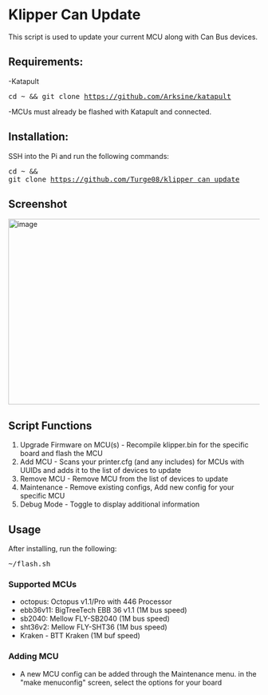 # Klipper Can Update

This script is used to update your current MCU along with Can Bus devices.

## Requirements:
-Katapult <pre>cd ~ && git clone https://github.com/Arksine/katapult</pre>
-MCUs must already be flashed with Katapult and connected.

## Installation:

SSH into the Pi and run the following commands:<pre>cd ~ && git clone https://github.com/Turge08/klipper_can_update</pre>

## Screenshot

<img width="615" height="372" alt="image" src="https://github.com/user-attachments/assets/191c6ec3-09d0-4a75-8056-9427b4875994" />

## Script Functions

1. Upgrade Firmware on MCU(s) - Recompile klipper.bin for the specific board and flash the MCU
2. Add MCU - Scans your printer.cfg (and any includes) for MCUs with UUIDs and adds it to the list of devices to update
3. Remove MCU - Remove MCU from the list of devices to update
4. Maintenance - Remove existing configs, Add new config for your specific MCU
5. Debug Mode - Toggle to display additional information

## Usage

After installing, run the following:

<pre>~/flash.sh</pre>

### Supported MCUs

- octopus: Octopus v1.1/Pro with 446 Processor
- ebb36v11: BigTreeTech EBB 36 v1.1 (1M bus speed)
- sb2040: Mellow FLY-SB2040 (1M bus speed)
- sht36v2: Mellow FLY-SHT36 (1M bus speed)
- Kraken - BTT Kraken (1M buf speed)

### Adding MCU

- A new MCU config can be added through the Maintenance menu. in the "make menuconfig" screen, select the options for your board
